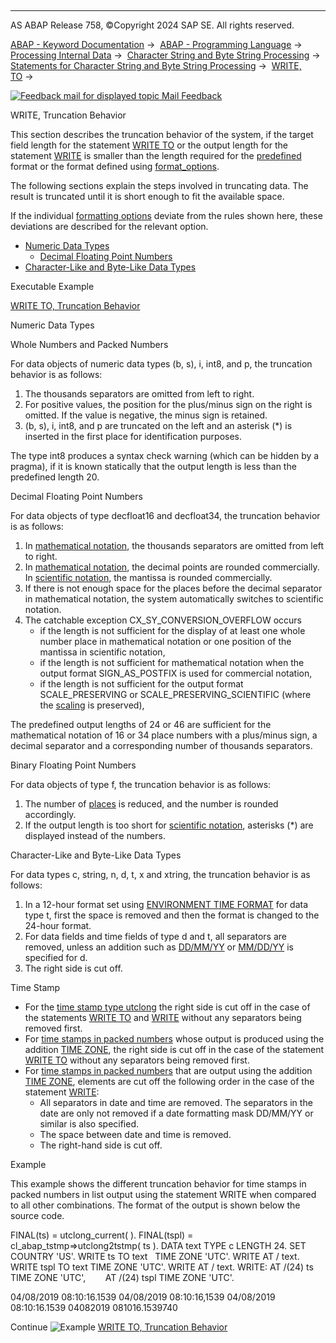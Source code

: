   

* * *

AS ABAP Release 758, ©Copyright 2024 SAP SE. All rights reserved.

[ABAP - Keyword Documentation](javascript:call_link\('abenabap.htm'\)) →  [ABAP - Programming Language](javascript:call_link\('abenabap_reference.htm'\)) →  [Processing Internal Data](javascript:call_link\('abenabap_data_working.htm'\)) →  [Character String and Byte String Processing](javascript:call_link\('abenabap_data_string.htm'\)) →  [Statements for Character String and Byte String Processing](javascript:call_link\('abenstring_processing_statements.htm'\)) →  [WRITE, TO](javascript:call_link\('abapwrite_to.htm'\)) → 

 [![](Mail.gif?object=Mail.gif "Feedback mail for displayed topic") Mail Feedback](mailto:f1_help@sap.com?subject=Feedback%20on%20ABAP%20Documentation&body=Document:%20WRITE%2C%20Truncation%20Behavior%2C%20ABENWRITE_TRUNCATIONS%2C%20758%0D%0A%0D%0AError:%0D%0A%0D%0A%0D%0A%0D%0ASuggestion%20for%20improvement:)

WRITE, Truncation Behavior

This section describes the truncation behavior of the system, if the target field length for the statement [WRITE TO](javascript:call_link\('abapwrite_to.htm'\)) or the output length for the statement [WRITE](javascript:call_link\('abapwrite-.htm'\)) is smaller than the length required for the [predefined](javascript:call_link\('abenwrite_formats.htm'\)) format or the format defined using [format\_options](javascript:call_link\('abapwrite_to_options.htm'\)).

The following sections explain the steps involved in truncating data. The result is truncated until it is short enough to fit the available space.

If the individual [formatting options](javascript:call_link\('abapwrite_to_options.htm'\)) deviate from the rules shown here, these deviations are described for the relevant option.

-   [Numeric Data Types](#abenwrite-truncations-1-----------whole-numbers-and-packed-numbers---@ITOC@@ABENWRITE_TRUNCATIONS_2)
    -   [Decimal Floating Point Numbers](#abenwrite-truncations-3-----------binary-floating-point-numbers---@ITOC@@ABENWRITE_TRUNCATIONS_4)
-   [Character-Like and Byte-Like Data Types](#abenwrite-truncations-5-------time-stamp---@ITOC@@ABENWRITE_TRUNCATIONS_6)

Executable Example

[WRITE TO, Truncation Behavior](javascript:call_link\('abenwrite_truncation_abexa.htm'\))

Numeric Data Types   

Whole Numbers and Packed Numbers   

For data objects of numeric data types (b, s), i, int8, and p, the truncation behavior is as follows:

1.  The thousands separators are omitted from left to right.
2.  For positive values, the position for the plus/minus sign on the right is omitted. If the value is negative, the minus sign is retained.
3.  (b, s), i, int8, and p are truncated on the left and an asterisk (\*) is inserted in the first place for identification purposes.

The type int8 produces a syntax check warning (which can be hidden by a pragma), if it is known statically that the output length is less than the predefined length 20.

Decimal Floating Point Numbers   

For data objects of type decfloat16 and decfloat34, the truncation behavior is as follows:

1.  In [mathematical notation](javascript:call_link\('abenmathematical_notation_glosry.htm'\) "Glossary Entry"), the thousands separators are omitted from left to right.
2.  In [mathematical notation](javascript:call_link\('abenmathematical_notation_glosry.htm'\) "Glossary Entry"), the decimal points are rounded commercially. In [scientific notation](javascript:call_link\('abenscientific_notation_glosry.htm'\) "Glossary Entry"), the mantissa is rounded commercially.
3.  If there is not enough space for the places before the decimal separator in mathematical notation, the system automatically switches to scientific notation.
4.  The catchable exception CX\_SY\_CONVERSION\_OVERFLOW occurs
    -   if the length is not sufficient for the display of at least one whole number place in mathematical notation or one position of the mantissa in scientific notation,
    -   if the length is not sufficient for mathematical notation when the output format SIGN\_AS\_POSTFIX is used for commercial notation,
    -   if the length is not sufficient for the output format SCALE\_PRESERVING or SCALE\_PRESERVING\_SCIENTIFIC (where the [scaling](javascript:call_link\('abenscale_glosry.htm'\) "Glossary Entry") is preserved),

The predefined output lengths of 24 or 46 are sufficient for the mathematical notation of 16 or 34 place numbers with a plus/minus sign, a decimal separator and a corresponding number of thousands separators.

Binary Floating Point Numbers   

For data objects of type f, the truncation behavior is as follows:

1.  The number of [places](javascript:call_link\('abenplace_glosry.htm'\) "Glossary Entry") is reduced, and the number is rounded accordingly.
2.  If the output length is too short for [scientific notation](javascript:call_link\('abenscientific_notation_glosry.htm'\) "Glossary Entry"), asterisks (\*) are displayed instead of the numbers.

Character-Like and Byte-Like Data Types   

For data types c, string, n, d, t, x and xtring, the truncation behavior is as follows:

1.  In a 12-hour format set using [ENVIRONMENT TIME FORMAT](javascript:call_link\('abapwrite_to_options.htm'\)) for data type t, first the space is removed and then the format is changed to the 24-hour format.
2.  For data fields and time fields of type d and t, all separators are removed, unless an addition such as [DD/MM/YY](javascript:call_link\('abapwrite_to_options.htm'\)) or [MM/DD/YY](javascript:call_link\('abapwrite_to_options.htm'\)) is specified for d.
3.  The right side is cut off.

Time Stamp   

-   For the [time stamp type utclong](javascript:call_link\('abenutclong.htm'\)) the right side is cut off in the case of the statements [WRITE TO](javascript:call_link\('abapwrite_to.htm'\)) and [WRITE](javascript:call_link\('abapwrite-.htm'\)) without any separators being removed first.
-   For [time stamps in packed numbers](javascript:call_link\('abentime_stamps_packed.htm'\)) whose output is produced using the addition [TIME ZONE](javascript:call_link\('abapwrite_to_options.htm'\)), the right side is cut off in the case of the statement [WRITE TO](javascript:call_link\('abapwrite_to.htm'\)) without any separators being removed first.
-   For [time stamps in packed numbers](javascript:call_link\('abentime_stamps_packed.htm'\)) that are output using the addition [TIME ZONE](javascript:call_link\('abapwrite_to_options.htm'\)), elements are cut off the following order in the case of the statement [WRITE](javascript:call_link\('abapwrite-.htm'\)):
    -   All separators in date and time are removed. The separators in the date are only not removed if a date formatting mask DD/MM/YY or similar is also specified.
    -   The space between date and time is removed.
    -   The right-hand side is cut off.

Example

This example shows the different truncation behavior for time stamps in packed numbers in list output using the statement WRITE when compared to all other combinations. The format of the output is shown below the source code.

FINAL(ts) = utclong\_current( ).
FINAL(tspl) = cl\_abap\_tstmp=>utclong2tstmp( ts ).
DATA text TYPE c LENGTH 24.
SET COUNTRY 'US'.
WRITE ts TO text   TIME ZONE 'UTC'.
WRITE AT / text.
WRITE tspl TO text TIME ZONE 'UTC'.
WRITE AT / text.
WRITE: AT /(24) ts   TIME ZONE 'UTC',
       AT /(24) tspl TIME ZONE 'UTC'.

04/08/2019 08:10:16.1539
04/08/2019 08:10:16,1539
04/08/2019 08:10:16.1539
04082019 081016.1539740

Continue
![Example](exa.gif "Example") [WRITE TO, Truncation Behavior](javascript:call_link\('abenwrite_truncation_abexa.htm'\))